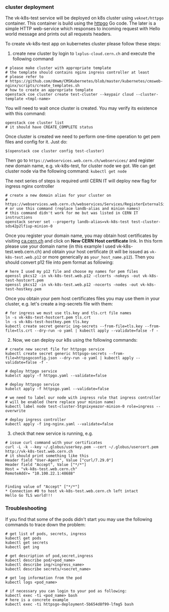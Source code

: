 ### cluster deployment
The vk-k8s-test service will be deployed on k8s cluster using `veknet/httpgo`
container. This container is build using the
[httpgo](https://github.com/dmwm/CMSKubernetes/tree/master/docker/httpgo)
Go code. The later is a simple HTTP web-service which responses to
incoming request with Hello world message and prints out all requests
headers.

To create vk-k8s-test app on kubernetes cluster please follow these steps:

1. create new cluster by login to `lxplus-cloud.cern.ch` and execute the
   following command

```
# please make cluster with appropriate template
# the template should contains nginx ingress controller at least
# please refer to
# https://github.com/dmwm/CMSKubernetes/blob/master/kubernetes/cmsweb-nginx/scripts/create_templates.sh
# how to create an appropriate template
openstack coe cluster create test-cluster --keypair cloud --cluster-template <tmpl-name>
```

You will need to wait once cluster is created. You may verify its existence
with this command:
```
openstack coe cluster list
# it should have CREATE_COMPLETE status
```

Once cluster is created we need to perform one-time operation to get pem files
and config for it. Just do:
```
$(openstack coe cluster config test-cluster)
```

Then go to `https://webservices.web.cern.ch/webservices/` and register new
domain name, e.g. vk-k8s-test, for cluster node we got. We can get cluster node via
the following command:
`
kubectl get node
`

The next series of steps is required until CERN IT will deploy new flag for
ingress nginx controller
```
# create a new domain alias for your cluster on
# https://webservices.web.cern.ch/webservices/Services/RegisterExternalSite/Default.aspx
# or use this command (replace landb-alias and minion names)
# this command didn't work for me but was listed in CERN IT instructions
openstack server set --property landb-alias=vk-k8s-test test-cluster-sds42p2lfiup-minion-0
```

Once you register your domain name, you may obtain host certificates
by visiting [ca.cern.ch](https://ca.cern.ch/ca/) and click on
**New CERN Host certificate** link. In this form please use your
domain name (in this example I used vk-k8s-test.web.cern.ch)
and obtain your host certificate (it will be issued as `vk-k8s-test.web.p12`
or more generically as `your_host_name.p12`). Then you should convert p12
file into pem format as following:
```
# here I used my p12 file and choose my names for pem files
openssl pkcs12 -in vk-k8s-test.web.p12 -clcerts -nokeys -out vk-k8s-test-hostcert.pem
openssl pkcs12 -in vk-k8s-test.web.p12 -nocerts -nodes -out vk-k8s-test-hostkey.pem
```

Once you obtain your pem host certificates files you may use them
in your cluster, e.g. let's create a ing-secrets file with them:
```
# for ingress we must use tls.key and tls.crt file names
ln -s vk-k8s-test-hostcert.pem tls.crt
ln -s vk-k8s-test-hostkey.pem tls.key
kubectl create secret generic ing-secrets --from-file=tls.key --from-file=tls.crt --dry-run -o yaml | kubectl apply --validate=false -f -
```


2. Now, we can deploy our k8s using the following commands:
```
# create new secret file for httpsgo service
kubectl create secret generic httpsgo-secrets --from-file=httpsgoconfig.json --dry-run -o yaml | kubectl apply --validate=false -f -

# deploy httpgo service
kubelct apply -f httpgo.yaml --validate=false

# deploy httpsgo service
kubelct apply -f httpsgo.yaml --validate=false

# we need to label our node with ingress role that ingress controller
# will be enabled (here replace your minion name)
kubectl label node test-cluster-5tgnixyeazor-minion-0 role=ingress --overwrite

# deploy ingress controller
kubectl apply -f ing-nginx.yaml --validate=false
```

3. check that new service is running, e.g. 
```
# issue curl command with your certificates
curl -L -k --key ~/.globus/userkey.pem --cert ~/.globus/usercert.pem http://vk-k8s-test.web.cern.ch
# it should print something like this
Header field "User-Agent", Value ["curl/7.29.0"]
Header field "Accept", Value ["*/*"]
Host = "vk-k8s-test.web.cern.ch"
RemoteAddr= "10.100.22.1:48688"


Finding value of "Accept" ["*/*"]
* Connection #0 to host vk-k8s-test.web.cern.ch left intact
Hello Go TLS world!!!
```

### Troubleshooting
If you find that some of the pods didn't start you may use the following
commands to trace down the problem:
```
# get list of pods, secrets, ingress
kubectl get pods
kubectl get secrets
kubectl get ing

# get description of pod,secret,ingress
kubectl describe pod/<pod_name>
kubectl describe ing/<ingress_name>
kubectl describe secrets/<secret_name>

# get log information from the pod
kubectl logs <pod_name>

# if necessary you can login to your pod as following:
kubectl exec -ti <pod_name> bash
# here is a concrete example
kubectl exec -ti httpsgo-deployment-5b654d8f99-lfmg5 bash
```
